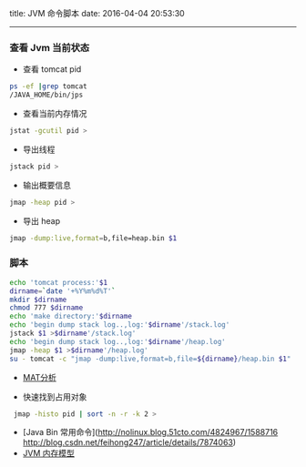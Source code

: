 title: JVM 命令脚本
date: 2016-04-04 20:53:30

---

### 查看 Jvm  当前状态

* 查看 tomcat pid
```bash
ps -ef |grep tomcat
/JAVA_HOME/bin/jps
```

* 查看当前内存情况
```bash
jstat -gcutil pid > 
```

* 导出线程
```bash
jstack pid >
```

* 输出概要信息
```bash
jmap -heap pid >
```

* 导出 heap
```bash
jmap -dump:live,format=b,file=heap.bin $1
```

### 脚本

```bash
echo 'tomcat process:'$1
dirname=`date '+%Y%m%d%T'`
mkdir $dirname
chmod 777 $dirname
echo 'make directory:'$dirname
echo 'begin dump stack log..,log:'$dirname'/stack.log'
jstack $1 >$dirname'/stack.log'
echo 'begin dump stack log..,log:'$dirname'/heap.log'
jmap -heap $1 >$dirname'/heap.log'
su - tomcat -c "jmap -dump:live,format=b,file=${dirname}/heap.bin $1"
```

* [MAT分析](http://seanhe.iteye.com/blog/898277)

* 快速找到占用对象
```bash
 jmap -histo pid | sort -n -r -k 2 >
```

* [Java Bin 常用命令](http://nolinux.blog.51cto.com/4824967/1588716
http://blog.csdn.net/feihong247/article/details/7874063)
* [JVM 内存模型](http://blog.csdn.net/ithomer/article/details/6252552)
